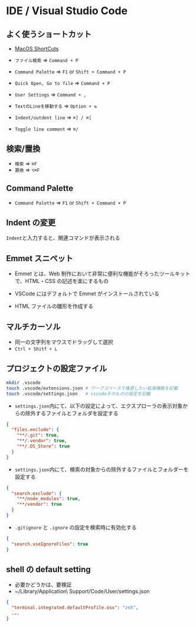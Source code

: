 # IDE / Visual Studio Code

## よく使うショートカット

- [MacOS ShortCuts](https://code.visualstudio.com/shortcuts/keyboard-shortcuts-macos.pdf)

- `ファイル検索` => `Command + P`
- `Command Palette` => `F1` or `Shift + Command + P`
- `Quick Open, Go to file` => `Command + P`
- `User Settings` => `Command + ,`

- `TextのLineを移動する` => `Option + ⇅`
- `Indent/outdent line` => `⌘] / ⌘[`
- `Toggle line comment` => `⌘/`

## 検索/置換

- `検索` => `⌘F`
- `置換` => `⌥⌘F`

## Command Palette

- `Command Palette` => `F1` or `Shift + Command + P`

## Indent の変更

`Indent`と入力すると、関連コマンドが表示される

## Emmet スニペット

- Emmet とは、Web 制作において非常に便利な機能がそろったツールキットで、HTML・CSS の記述を楽にするもの
- VSCode にはデフォルトで Emmet がインストールされている

- HTML ファイルの雛形を作成する

## マルチカーソル

- 同一の文字列をマウスでドラッグして選択
- `Ctrl + Shitf + L`

## プロジェクトの設定ファイル

```sh
mkdir .vscode
touch .vscode/extensions.json # ワークスペースで推奨したい拡張機能を記載
touch .vscode/settings.json   # vscodeそのものの設定を記載
```

- `settings.json`内にて、以下の設定によって、エクスプローラの表示対象からの除外するファイルとフォルダを設定する

```json
{
  "files.exclude": {
    "**/.git": true,
    "**/.vendor": true,
    "**/.DS_Store": true
  }
}
```

- `settings.json`内にて、検索の対象からの除外するファイルとフォルダーを設定する

```json
{
  "search.exclude": {
    "**/node_modules": true,
    "**/vendor": true
  }
}
```

- `.gitignore` と `.ignore` の設定を検索時に有効化する

```json
{
  "search.useIgnoreFiles": true
}
```

## shell の default setting

- 必要かどうかは、要検証
- ~/Library/Application\ Support/Code/User/settings.json

```json
{
  "terminal.integrated.defaultProfile.osx": "zsh",
  ...
}
```

